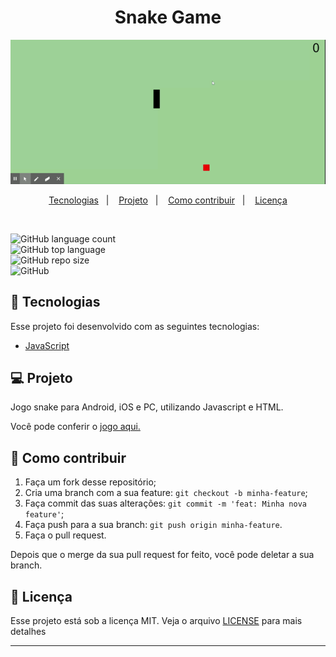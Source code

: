 <h1 align="center">
    Snake Game
</h1>

<p align="center">
    <img src="https://github.com/DanielBGC/snake-game/blob/master/game-preview.gif">
</p>
   
<p align="center">
  <a href="#-tecnologias">Tecnologias</a>&nbsp;&nbsp;&nbsp;|&nbsp;&nbsp;&nbsp;
  <a href="#-projeto">Projeto</a>&nbsp;&nbsp;&nbsp;|&nbsp;&nbsp;&nbsp;
  <a href="#-como-contribuir">Como contribuir</a>&nbsp;&nbsp;&nbsp;|&nbsp;&nbsp;&nbsp;
  <a href="#memo-licença">Licença</a>
</p>

<br>

![GitHub language count](https://img.shields.io/github/languages/count/danielbgc/snake-game)
<br>
![GitHub top language](https://img.shields.io/github/languages/top/danielbgc/snake-game)
<br>
![GitHub repo size](https://img.shields.io/github/repo-size/danielbgc/snake-game)
<br>
![GitHub](https://img.shields.io/github/license/danielbgc/snake-game) 
<br>

## 🚀 Tecnologias

Esse projeto foi desenvolvido com as seguintes tecnologias:

- [JavaScript](https://www.w3schools.com/js/default.asp)

## 💻 Projeto

Jogo snake para Android, iOS e PC, utilizando Javascript e HTML.

Você pode conferir o <a href="https://danielbgc.github.io/snake-game/" target="_blank"> jogo aqui. </a> 

## 🤔 Como contribuir

1. Faça um fork desse repositório;
1. Cria uma branch com a sua feature: `git checkout -b minha-feature`;
1. Faça commit das suas alterações: `git commit -m 'feat: Minha nova feature'`;
1. Faça push para a sua branch: `git push origin minha-feature`.
1. Faça o pull request.

Depois que o merge da sua pull request for feito, você pode deletar a sua branch.

## :memo: Licença

Esse projeto está sob a licença MIT. Veja o arquivo [LICENSE](LICENSE) para mais detalhes

---
